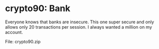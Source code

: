 crypto90: Bank
============
Everyone knows that banks are insecure. This one super secure and only allows only 20 transactions per session. I always wanted a million on my account. 

File: crypto90.zip